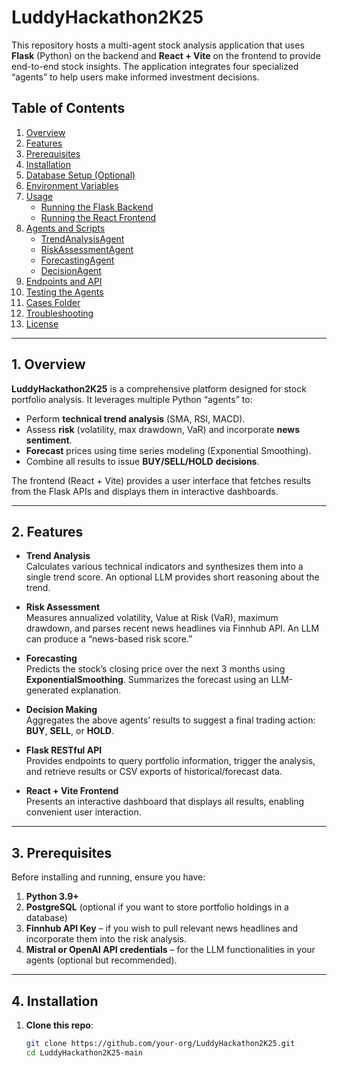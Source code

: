 # LuddyHackathon2K25

This repository hosts a multi-agent stock analysis application that uses **Flask** (Python) on the backend and **React + Vite** on the frontend to provide end-to-end stock insights. The application integrates four specialized “agents” to help users make informed investment decisions.

## Table of Contents

1. [Overview](#overview)  
2. [Features](#features)  
3. [Prerequisites](#prerequisites)  
4. [Installation](#installation)  
5. [Database Setup (Optional)](#database-setup-optional)  
6. [Environment Variables](#environment-variables)  
7. [Usage](#usage)  
   - [Running the Flask Backend](#running-the-flask-backend)  
   - [Running the React Frontend](#running-the-react-frontend)  
8. [Agents and Scripts](#agents-and-scripts)  
   - [TrendAnalysisAgent](#trendanalysisagent)  
   - [RiskAssessmentAgent](#riskassessmentagent)  
   - [ForecastingAgent](#forecastingagent)  
   - [DecisionAgent](#decisionagent)  
9. [Endpoints and API](#endpoints-and-api)  
10. [Testing the Agents](#testing-the-agents)  
11. [Cases Folder](#cases-folder)  
12. [Troubleshooting](#troubleshooting)  
13. [License](#license)

---

## 1. Overview

**LuddyHackathon2K25** is a comprehensive platform designed for stock portfolio analysis. It leverages multiple Python “agents” to:

- Perform **technical trend analysis** (SMA, RSI, MACD).  
- Assess **risk** (volatility, max drawdown, VaR) and incorporate **news sentiment**.  
- **Forecast** prices using time series modeling (Exponential Smoothing).  
- Combine all results to issue **BUY/SELL/HOLD** **decisions**.

The frontend (React + Vite) provides a user interface that fetches results from the Flask APIs and displays them in interactive dashboards.

---

## 2. Features

- **Trend Analysis**  
  Calculates various technical indicators and synthesizes them into a single trend score. An optional LLM provides short reasoning about the trend.

- **Risk Assessment**  
  Measures annualized volatility, Value at Risk (VaR), maximum drawdown, and parses recent news headlines via Finnhub API. An LLM can produce a “news-based risk score.”

- **Forecasting**  
  Predicts the stock’s closing price over the next 3 months using **ExponentialSmoothing**. Summarizes the forecast using an LLM-generated explanation.

- **Decision Making**  
  Aggregates the above agents’ results to suggest a final trading action: **BUY**, **SELL**, or **HOLD**.

- **Flask RESTful API**  
  Provides endpoints to query portfolio information, trigger the analysis, and retrieve results or CSV exports of historical/forecast data.

- **React + Vite Frontend**  
  Presents an interactive dashboard that displays all results, enabling convenient user interaction.

---

## 3. Prerequisites

Before installing and running, ensure you have:

1. **Python 3.9+**  
2. **PostgreSQL** (optional if you want to store portfolio holdings in a database)  
4. **Finnhub API Key** – if you wish to pull relevant news headlines and incorporate them into the risk analysis.  
5. **Mistral or OpenAI API credentials** – for the LLM functionalities in your agents (optional but recommended).

---

## 4. Installation

1. **Clone this repo**:

   ```bash
   git clone https://github.com/your-org/LuddyHackathon2K25.git
   cd LuddyHackathon2K25-main

